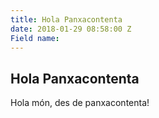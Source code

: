 ```yaml
---
title: Hola Panxacontenta
date: 2018-01-29 08:58:00 Z
Field name: 
---
```


## Hola Panxacontenta

Hola món, des de panxacontenta!
